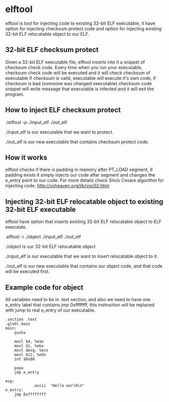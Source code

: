 # elftool
elftool is tool for injecting code to existing 32-bit ELF executable, 
it have option for injecting checksum protect code and option for
injecting existing 32-bit ELF relocatable object to our ELF.

## 32-bit ELF checksum protect

Given a 32-bit ELF executable file, elftool inserts into it a
snippet of checksum check code. Every time when you run your executable,
checksum check code will be executed and it will check checksum of 
executable if checksum is valid, executable will execute it's own
code, if checksum is bad (someone was changed executable) checksum
code snippet will write message that executable is infected and it will
exit the program.

## How to inject ELF checksum protect

./elftool -p ./input_elf ./out_elf

./input_elf is our executable that we want to protect.

./out_elf is our new executable that contains checksum protect code.

## How it works

elftool checks if there is padding in memory after PT_LOAD segment, if
padding exists it simply injects our code after segment and changes the
e_entry point to our code. For more details check Silvio Cesare algorithm
for injecting code. http://vxheaven.org/lib/vsc02.html

## Injecting 32-bit ELF relocatable object to existing 32-bit ELF executable

elftool have option that inserts existing 32-bit ELF relocatable object
to ELF executale.

.elftool -i ./object ./input_elf ./out_elf

./object is our 32-bit ELF relocatable object

./input_elf is our executable that we want to insert relocatable object to it.

./out_elf is our new executable that contains our object code, and that code
will be executed first.

## Example code for object

All variables need to be in .text section, and also we need to have one
e_entry label that contains jmp 0xffffffff, this instruction will be replaced
with jump to real e_entry of our executable.

```assembly
.section .text
.globl main
main:
	pusha

	movl $4, %eax
	movl $1, %ebx
	movl $msg, %ecx
	movl $12, %edx
	int $0x80	

	popa
	jmp e_entry

msg:
        	.ascii  "Hello world\n"
e_entry:
	jmp 0xffffffff

```

